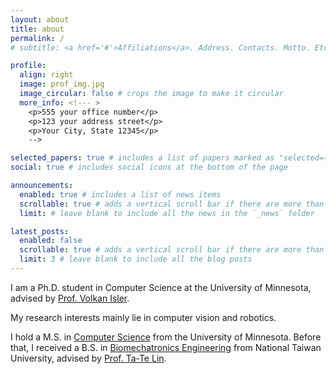 ```yaml
---
layout: about
title: about
permalink: /
# subtitle: <a href='#'>Affiliations</a>. Address. Contacts. Motto. Etc.

profile:
  align: right
  image: prof_img.jpg
  image_circular: false # crops the image to make it circular
  more_info: <!--- >
    <p>555 your office number</p>
    <p>123 your address street</p>
    <p>Your City, State 12345</p>
    -->

selected_papers: true # includes a list of papers marked as "selected={true}"
social: true # includes social icons at the bottom of the page

announcements:
  enabled: true # includes a list of news items
  scrollable: true # adds a vertical scroll bar if there are more than 3 news items
  limit: # leave blank to include all the news in the `_news` folder

latest_posts:
  enabled: false
  scrollable: true # adds a vertical scroll bar if there are more than 3 new posts items
  limit: 3 # leave blank to include all the blog posts
---
```


I am a Ph.D. student in Computer Science at the University of Minnesota, advised by [Prof. Volkan Isler](https://www.cs.utexas.edu/~isler/).

My research interests mainly lie in computer vision and robotics. 


I hold a M.S. in [Computer Science](https://cse.umn.edu/cs) from the University of Minnesota. Before that, I received a B.S. in [Biomechatronics Engineering](https://www.bime.ntu.edu.tw/English/cp_n_100874.html) from National Taiwan University, advised by [Prof. Ta-Te Lin](https://ttlin.bime.ntu.edu.tw/team-%e5%9c%98%e9%9a%8a/).
